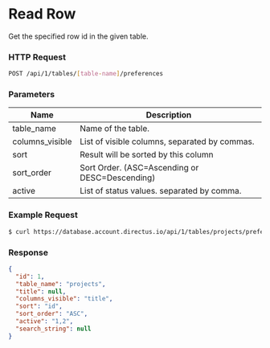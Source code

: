 # Read Row

Get the specified row id in the given table.

### HTTP Request

```bash
POST /api/1/tables/[table-name]/preferences
```

### Parameters

Name             | Description
---------------- | -----------
table_name       | Name of the table.
columns_visible  | List of visible columns, separated by commas.
sort             | Result will be sorted by this column
sort_order       | Sort Order. (ASC=Ascending or DESC=Descending)
active           | List of status values. separated by comma.

### Example Request

```bash
$ curl https://database.account.directus.io/api/1/tables/projects/preferences
```

### Response

```json
{
  "id": 1,
  "table_name": "projects",
  "title": null,
  "columns_visible": "title",
  "sort": "id",
  "sort_order": "ASC",
  "active": "1,2",
  "search_string": null
}
```
